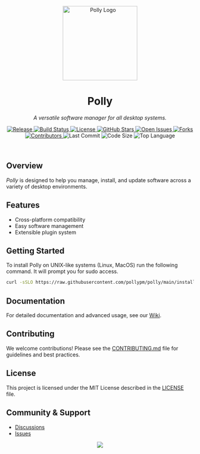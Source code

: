 <p align="center">
  <img src="https://avatars.githubusercontent.com/u/222807572" alt="Polly Logo" width="200" height="200"/>
</p>

<h1 align="center">Polly</h1>

<p align="center">
  <em>A versatile software manager for all desktop systems.</em>
</p>

<p align="center">
  <!-- Release -->
  <a href="https://github.com/pollypm/polly/releases">
    <img src="https://img.shields.io/github/v/release/pollypm/polly?style=flat-square&logo=github&color=4f8cc9" alt="Release">
  </a>
  <!-- Build -->
  <a href="https://github.com/pollypm/polly/actions">
    <img src="https://img.shields.io/github/actions/workflow/status/pollypm/polly/ci.yml?style=flat-square&logo=githubactions&label=CI&color=2b2d42" alt="Build Status">
  </a>
  <!-- License -->
  <a href="https://github.com/pollypm/polly/blob/main/LICENSE">
    <img src="https://img.shields.io/github/license/pollypm/polly?style=flat-square&logo=opensourceinitiative&color=34c759" alt="License">
  </a>
  <!-- Stars -->
  <a href="https://github.com/pollypm/polly/stargazers">
    <img src="https://img.shields.io/github/stars/pollypm/polly?style=flat-square&logo=star&color=f2a900" alt="GitHub Stars">
  </a>
  <!-- Issues -->
  <a href="https://github.com/pollypm/polly/issues">
    <img src="https://img.shields.io/github/issues/pollypm/polly?style=flat-square&logo=github&color=ff6f61" alt="Open Issues">
  </a>
  <!-- Forks -->
  <a href="https://github.com/pollypm/polly/network/members">
    <img src="https://img.shields.io/github/forks/pollypm/polly?style=flat-square&logo=github&color=9059ff" alt="Forks">
  </a>
  <!-- Contributors -->
  <a href="https://github.com/pollypm/polly/graphs/contributors">
    <img src="https://img.shields.io/github/contributors/pollypm/polly?style=flat-square&logo=github&color=20c997" alt="Contributors">
  </a>
  <!-- Last Commit -->
  <img src="https://img.shields.io/github/last-commit/pollypm/polly?style=flat-square&logo=git&color=ffb347" alt="Last Commit">
  <!-- Code Size -->
  <img src="https://img.shields.io/github/languages/code-size/pollypm/polly?style=flat-square&logo=files&color=6c757d" alt="Code Size">
  <!-- Top Language -->
  <img src="https://img.shields.io/github/languages/top/pollypm/polly?style=flat-square&color=4f8cc9" alt="Top Language">
</p>

<br/>

## Overview

_Polly_ is designed to help you manage, install, and update software across a variety of desktop environments.

## Features

- Cross-platform compatibility
- Easy software management
- Extensible plugin system

## Getting Started

To install Polly on UNIX-like systems (Linux, MacOS) run the following command. It will prompt you for sudo access.

```sh
curl -sSLO https://raw.githubusercontent.com/pollypm/polly/main/install.sh && sudo bash install.sh
```

## Documentation

For detailed documentation and advanced usage, see our [Wiki](https://github.com/pollypm/polly/wiki).

## Contributing

We welcome contributions! Please see the [CONTRIBUTING.md](CONTRIBUTING.md) file for guidelines and best practices.

## License

This project is licensed under the MIT License described in the [LICENSE](LICENSE) file.

## Community & Support

- [Discussions](https://github.com/pollypm/polly/discussions)
- [Issues](https://github.com/pollypm/polly/issues)

<p align="center">
  <img src="https://capsule-render.vercel.app/api?type=waving&color=0:4f8cc9,100:2b2d42&height=140&section=footer"/>
</p>
